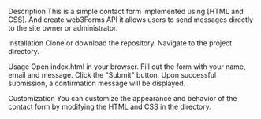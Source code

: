 Description
This is a simple contact form implemented using [HTML and CSS]. And create web3Forms API it allows users to send messages directly to the site owner or administrator.

Installation
Clone or download the repository.
Navigate to the project directory.

Usage
Open index.html in your browser.
Fill out the form with your name, email and message.
Click the "Submit" button.
Upon successful submission, a confirmation message will be displayed.

Customization
You can customize the appearance and behavior of the contact form by modifying the HTML and CSS in the directory.
